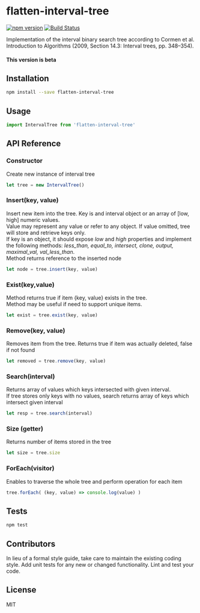 # flatten-interval-tree

[![npm version](https://badge.fury.io/js/flatten-interval-tree.svg)](https://badge.fury.io/js/flatten-interval-tree)
[![Build Status](https://travis-ci.org/alexbol99/flatten-js.svg?branch=master)](https://travis-ci.org/alexbol99/flatten-js)

Implementation of the interval binary search tree according to Cormen et al. Introduction to Algorithms (2009, Section 14.3: Interval trees, pp. 348–354).

#### This version is beta

## Installation
```bash
npm install --save flatten-interval-tree
```
## Usage
```javascript
import IntervalTree from 'flatten-interval-tree'
```

## API Reference

### Constructor
Create new instance of interval tree
```javascript
let tree = new IntervalTree()
```

### Insert(key, value)
Insert new item into the tree. Key is and interval object or an array of [low, high] numeric values. <br/>
Value may represent any value or refer to any object. If value omitted, tree will store and retrieve keys only. <br/>
If key is an object, it should expose <i>low</i> and <i>high</i> properties and implement the following methods:
<i>less_than, equal_to, intersect, clone, output, maximal_val, val_less_than</i>. <br/>
Method returns reference to the inserted node
```javascript
let node = tree.insert(key, value)
```

### Exist(key,value)
Method returns true if item {key, value} exists in the tree. <br/>
Method may be useful if need to support unique items.
```javascript
let exist = tree.exist(key, value)
```

### Remove(key, value)
Removes item from the tree. Returns true if item was actually deleted, false if not found
```javascript
let removed = tree.remove(key, value)
```

### Search(interval)
Returns array of values which keys intersected with given interval. <br/>
If tree stores only keys with no values, search returns array of keys which intersect given interval
```javascript
let resp = tree.search(interval)
```

### Size (getter)
Returns number of items stored in the tree
```javascript
let size = tree.size
```

### ForEach(visitor)
Enables to traverse the whole tree and perform operation for each item
```javascript
tree.forEach( (key, value) => console.log(value) )
```

## Tests
```bash
npm test
```
## Contributors

In lieu of a formal style guide, take care to maintain the existing coding style. Add unit tests for any new or changed functionality. Lint and test your code.

## License

MIT


